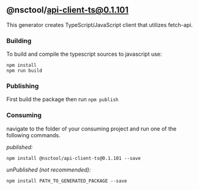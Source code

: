 ## @nsctool/api-client-ts@0.1.101

This generator creates TypeScript/JavaScript client that utilizes fetch-api.

### Building

To build and compile the typescript sources to javascript use:
```
npm install
npm run build
```

### Publishing

First build the package then run ```npm publish```

### Consuming

navigate to the folder of your consuming project and run one of the following commands.

_published:_

```
npm install @nsctool/api-client-ts@0.1.101 --save
```

_unPublished (not recommended):_

```
npm install PATH_TO_GENERATED_PACKAGE --save
